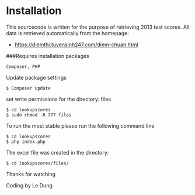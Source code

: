 # Installation
This sourcecode is written for the purpose of retrieving 2013 test scores. All data is retrieved automatically from the homepage:
- https://diemthi.tuyensinh247.com/diem-chuan.html

###Requires installation packages
```
Composer, PHP
```
Update package settings
```
$ Composer update
```
set write permissions for the directory: files
```
$ cd lookupscores
$ sudo chmod -R 777 files
```
To run the most stable please run the following command line
```
$ cd lookupscores
$ php index.php
```
The excel file was created in the directory:
```
$ cd lookupscores/files/
```
Thanks for watching 

Coding by Le Dung

